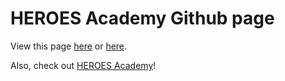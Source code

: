 # HEROES Academy Github page

View this page [here](http://heroes-academy.github.io) or [here](http://heroes.ada.sh).  

Also, check out [HEROES Academy](http://heroesgifted.org)!
